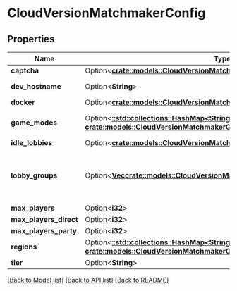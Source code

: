 # CloudVersionMatchmakerConfig

## Properties

Name | Type | Description | Notes
------------ | ------------- | ------------- | -------------
**captcha** | Option<[**crate::models::CloudVersionMatchmakerCaptcha**](CloudVersionMatchmakerCaptcha.md)> |  | [optional]
**dev_hostname** | Option<**String**> | Client-side configuration | [optional]
**docker** | Option<[**crate::models::CloudVersionMatchmakerGameModeRuntimeDocker**](CloudVersionMatchmakerGameModeRuntimeDocker.md)> |  | [optional]
**game_modes** | Option<[**::std::collections::HashMap<String, crate::models::CloudVersionMatchmakerGameMode>**](CloudVersionMatchmakerGameMode.md)> | A list of game modes. | [optional]
**idle_lobbies** | Option<[**crate::models::CloudVersionMatchmakerGameModeIdleLobbiesConfig**](CloudVersionMatchmakerGameModeIdleLobbiesConfig.md)> |  | [optional]
**lobby_groups** | Option<[**Vec<crate::models::CloudVersionMatchmakerLobbyGroup>**](CloudVersionMatchmakerLobbyGroup.md)> | **Deprecated: use `game_modes` instead** A list of game modes. | [optional]
**max_players** | Option<**i32**> |  | [optional]
**max_players_direct** | Option<**i32**> |  | [optional]
**max_players_party** | Option<**i32**> |  | [optional]
**regions** | Option<[**::std::collections::HashMap<String, crate::models::CloudVersionMatchmakerGameModeRegion>**](CloudVersionMatchmakerGameModeRegion.md)> |  | [optional]
**tier** | Option<**String**> |  | [optional]

[[Back to Model list]](../README.md#documentation-for-models) [[Back to API list]](../README.md#documentation-for-api-endpoints) [[Back to README]](../README.md)


